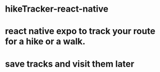 # hikeTracker-react-native

# react native expo to track your route for a hike or a walk. 
# save tracks and visit them later 
